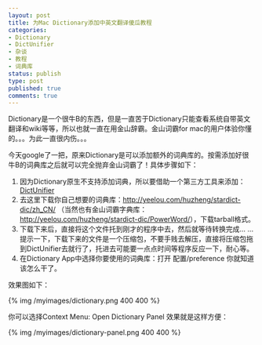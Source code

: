 ```yaml
---
layout: post
title: 为Mac Dictionary添加中英文翻译傻瓜教程
categories:
- Dictionary
- DictUnifier
- 杂谈
- 教程
- 词典库
status: publish
type: post
published: true
comments: true
---
```

Dictionary是一个很牛B的东西，但是一直苦于Dictionary只能查看系统自带英文翻译和wiki等等，所以也就一直在用金山辞霸。金山词霸for mac的用户体验你懂的。。。为此一直很内伤。。。

今天google了一把，原来Dictionary是可以添加额外的词典库的。按需添加好很牛B的词典库之后就可以完全抛弃金山词霸了！具体步骤如下：

1. 因为Dictionary原生不支持添加词典，所以要借助一个第三方工具来添加：[DictUnifier](http://code.google.com/p/mac-dictionary-kit/downloads/list)
2. 去这里下载你自己想要的词典库：<http://yeelou.com/huzheng/stardict-dic/zh_CN/> （当然也有金山词霸字典库：<http://yeelou.com/huzheng/stardict-dic/PowerWord/>），下载tarball格式。
3. 下载下来后，直接将这个文件托到刚才的程序中去，然后就等待转换完成... ...提示一下，下载下来的文件是一个压缩包，不要手贱去解压，直接将压缩包拖到DictUnifier去就行了，托进去可能要一点点时间等程序反应一下，耐心等。
4. 在Dictionary App中选择你要使用的词典库：打开 配置/preference 你就知道该怎么干了。

<!-- More -->

效果图如下：

{% img /myimages/dictionary.png 400 400 %}

你可以选择Context Menu: Open Dictionary Panel 效果就是这样方便：

{% img /myimages/dictionary-panel.png 400 400 %}
